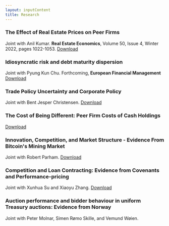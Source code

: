```yaml
---
layout: inputContent
title: Research
---
```


### The Effect of Real Estate Prices on Peer Firms
Joint with Anil Kumar. **Real Estate Economics**, Volume 50, Issue 4, Winter 2022, pages 1022-1053. [Download](https://doi.org/10.1111/1540-6229.12362 "The Effect of Real Estate Prices on Peer Firms")

### Idiosyncratic risk and debt maturity dispersion
Joint with Pyung Kun Chu. Forthcoming, **European Financial Management** [Download](https://doi.org/10.1111/eufm.12380 "Idiosyncratic risk and debt maturity dispersion")

### Trade Policy Uncertainty and Corporate Policy
Joint with Bent Jesper Christensen. [Download](https://papers.ssrn.com/sol3/papers.cfm?abstract_id=4202663 "Trade Policy Uncertainty and Corporate Policy")

### The Cost of Being Different: Peer Firm Costs of Cash Holdings
[Download](https://dx.doi.org/10.2139/ssrn.2972422 "The Cost of Being Different: Peer Firm Costs of Cash Holdings")

### Innovation, Competition, and Market Structure - Evidence From Bitcoin's Mining Market
Joint with Robert Parham.  [Download](https://dx.doi.org/10.2139/ssrn.3080586 "Predictability, Innovation, and Competition in Bitcoin's Mining Market")

### Competition and Loan Contracting: Evidence from Covenants and Performance-pricing
Joint with Xunhua Su and Xiaoyu Zhang. [Download](http://dx.doi.org/10.2139/ssrn.2410568 "Competition and Loan Contracting: Evidence from Covenants and Performance-pricing")

### Auction performance and bidder behaviour in uniform Treasury auctions: Evidence from Norway
Joint with Peter Molnar, Simen Rømo Skille, and Vemund Wøien.
